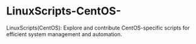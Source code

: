 # LinuxScripts-CentOS-
LinuxScripts(CentOS): Explore and contribute CentOS-specific scripts for efficient system management and automation.
